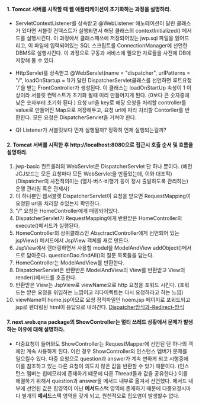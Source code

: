 #### 1. Tomcat 서버를 시작할 때 웹 애플리케이션이 초기화하는 과정을 설명하라.
- ServletContextListener를 상속받고 @WebListener 애노테이션이 달린 클래스가 있다면 서블릿 컨텍스트가 실행되면서 해당 클래스의 contextInitialized() 메서드를 실행시킨다. 이 과정에서 클래스패쓰에 저장되어있는 jwp.sql 파일을 읽어드리고, 이 파일에 입력되어있는 SQL 스크립트를 ConnectionManager에 선언한 DBMS로 실행시킨다. 이 과정으로 구동과 서비스에 필요한 자료들을 사전에 DB에 저장해 둘 수 있다.

- HttpServlet를 상속받고 @WebServlet(name = "dispatcher", urlPatterns = "/", loadOnStartup = 1)가 달린 DispatcherServlet클래스를 선언하면 루트요청 '/'을 받는 FrontController가 생성된다. 이 클래스는 loadOnStartUp 속성이 1 이상이라 서블릿 컨텍스트가 초기화 될때 미리 만들어지게 된다. (0보다 큰 숫자중에 낮은 숫자부터 초기화 된다.) 요청 url을 key로 해당 요청을 처리할 controller를 value로 만들어진 Map으로 저장해두고, 요청 url에 따라 처리할 Contorller를 반환한다. 모든 요청은 DispatcherServlet을 거쳐야 한다.

- Q) Listener가 서블릿보다 먼저 실행될까? 정확히 언제 실행되는걸까?

#### 2. Tomcat 서버를 시작한 후 http://localhost:8080으로 접근시 호출 순서 및 흐름을 설명하라.
1. jwp-basic 컨트롤러의 WebServlet은 DispatcherServlet 단 하나 뿐이다. (예전JCJ보드는 모든 요청마다 모든 WebServlet을 만들었는데, 이와 대조적) (Dispatcher의 사전적의미는 (열차·버스·비행기 등이 정시 출발하도록 관리하는) 운행 관리원 혹은 관제사)
2. 이 하나뿐인 웹서블렛 DispatcherServlet이 요청을 받으면 RequestMapping이 요청된 url을 처리할 수있는지 확인한다.
3. "/" 요청은 HomeController에게 매핑되어있다.
4. DispatcherServlet가 RequestMapping에게 반환받은 HomeController의 execute()메서드가 실행된다.
5. HomeController의 상위클래스인 AbsctractController에게 선언되어 있는 jspView() 메서드에서 JspView 객체를 새로 만든다.
6. JspView에서 렌더링하면서 사용할 model을 ModelAndView addObject()메서드로 담아준다. questionDao.findAll()의 질문 목록들을 담는다.
7. HomeController는 ModelAndView를 반환한다.
8. DispatcherServlet은 반환반은 ModelAndView의 View를 반환받고 View의 render()메서드를 호출한다.
9. 반환받은 View는 JspView로 viewName으로 http 요청을 포워드 시킨다. (포워드는 받은 요청을 위임하는 느낌이고 리다이렉트는 다시 요청하라고 하는 느낌)
10. viewName이 home.jsp이므로 요청 정적파일인 hoem.jsp 페이지로 포워드되고 jsp로 렌더링된 html이 응답으로 내려간다.
[Dispatcher방식과-Redirect-방식](https://devbox.tistory.com/entry/Comporison-Dispatcher%EB%B0%A9%EC%8B%9D%EA%B3%BC-Redirect-%EB%B0%A9%EC%8B%9D)

#### 7. next.web.qna package의 ShowController는 멀티 쓰레드 상황에서 문제가 발생하는 이유에 대해 설명하라.
- 다중요청이 들어와도 ShowController는 RequestMapper에 선언된 단 하나의 객체만 계속 사용하게 된다. 이런 경우 ShowController의 인스턴스 멤버가 문제를 일으킬수 있다. 다중 요청으로 question과 answer가 계속 변하게 되고 시행중에 이를 참조하고 있는 다른 요청이 의도치 않은 값을 반환할 수 있기 때문이다. (인스턴스 멤버는 힙메모리에 존재하기 떄문에 다른 Thread들과 값을 공유한다.)
  이를 해결하기 위해서 question과 answer을 메서드 내부로 옮겨서 선언했다. 메서드 내부에 선언된 값은 힙영역이 아닌 **메서드**스택 영역에 존재하기 때문에 다중요청시마다 별개의 **메서드**스택 영역을 갖게 되고, 원천적으로 힙오염이 발생할수 없다.

